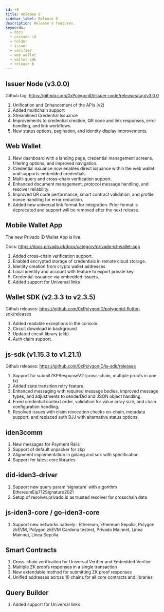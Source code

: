 ```yaml
---
id: r8
title: Release 8
sidebar_label: Release 8
description: Release 8 features.
keywords:
  - docs
  - privado id
  - holder
  - issuer
  - verifier
  - web wallet
  - wallet sdk
  - release 8
---
```


## Issuer Node (v3.0.0)
Github tag: https://github.com/0xPolygonID/issuer-node/releases/tag/v3.0.0

1. Unification and Enhancement of the APIs (v2)
2. Added multichain support 
3. Streamlined Credential Issuance
4. Improvements to credential creation, QR code and link responses, error handling, and link workflows.
5. New status options, pagination, and identity display improvements.

## Web Wallet

1. New dashboard with a landing page, credential management screens, filtering options, and improved navigation.
2. Credential issuance now enables direct issuance within the web wallet and supports embedded credentials.
3. Multi-query and cross-chain verification support.
4. Enhanced document management, protocol message handling, and resolver reliability.
5. Improved QR code performance, smart contract validation, and profile nonce handling for error reduction.
6. Added new universal link format for integration. Prior format is deprecated and support will be removed after the next release.

## Mobile Wallet App
The new Privado ID Wallet App is live.

Docs: https://docs.privado.id/docs/category/privado-id-wallet-app

1. Added cross-chain verification support.
2. Enabled encrypted storage of credentials in remote cloud storage.
3. Identity creation from crypto wallet addresses.
4. Local identity and account with feature to export private key. 
5. Credential issuance via embedded issuers.
6. Added support for Universal links

## Wallet SDK (v2.3.3 to v2.3.5)
Github releases: https://github.com/0xPolygonID/polygonid-flutter-sdk/releases

1. Added readable exceptions in the console.
2. Circuit download in background
3. Updated circuit library (clib)
4. Auth claim support.

## js-sdk (v1.15.3 to v1.21.1)
Github releases: https://github.com/0xPolygonID/js-sdk/releases

1. Support for submitZKPResponseV2 (cross-chain, multiple proofs in one tx)
2. Added state transition retry feature.
3. Enhanced messaging with required message bodies, improved message types, and adjustments to senderDid and JSON object handling.
4. Fixed credential context order, validation for value array size, and chain configuration handling.
5. Resolved issues with claim revocation checks on-chain, metadata support, and replaced auth BJJ with alternative status options.

## iden3comm

1. New messages for Payment Rails 
2. Support of default unpacker for zkp 
3. Alignment implementation in golang and sdk with specification 
4. Support for latest core libraries

## did-iden3-driver 

1. Support new query param ‘signature’  with algorithm EthereumEip712Signature2021
2. Setup of resolver.privado.id as trusted resolver for crosschain data

## js-iden3-core / go-iden3-core

1. Support new networks natively : Ethereum, Ethereum Sepolia, Polygon zkEVM, Polygon zkEVM Cardona testnet, Privado Mainnet, Linea Mainnet, Linea Sepolia

## Smart Contracts

1. Cross-chain verification for Universal Verifier and Embedded Verifier
2. Multiple ZK proofs responses in a single transaction
3. New extendable method for submitting ZK proof responses
4. Unified addresses across 10 chains for all core contracts and libraries

## Query Builder

1. Added support for Universal links




